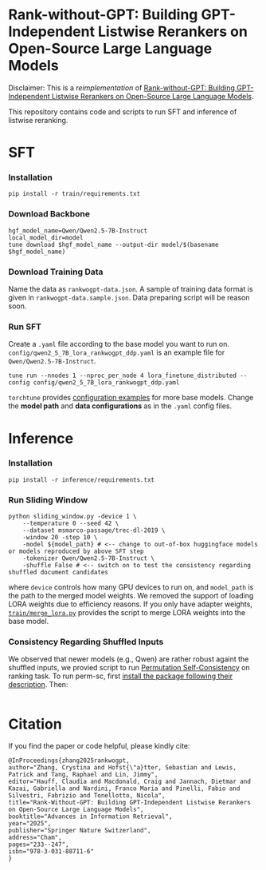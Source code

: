 # Rank-without-GPT: Building GPT-Independent Listwise Rerankers on Open-Source Large Language Models

Disclaimer: This is a *reimplementation* of [Rank-without-GPT: Building GPT-Independent Listwise Rerankers on Open-Source Large Language Models](https://link.springer.com/chapter/10.1007/978-3-031-88711-6_15).

This repository contains code and scripts to run SFT and inference of listwise reranking.


# SFT 

### Installation 
```
pip install -r train/requirements.txt
```

### Download Backbone
```
hgf_model_name=Qwen/Qwen2.5-7B-Instruct
local_model_dir=model
tune download $hgf_model_name --output-dir model/$(basename $hgf_model_name)
```

### Download Training Data
Name the data as `rankwogpt-data.json`. A sample of training data format is given in `rankwogpt-data.sample.json`. 
Data preparing script will be reason soon.


### Run SFT
Create a `.yaml` file according to the base model you want to run on. `config/qwen2_5_7B_lora_rankwogpt_ddp.yaml` is an example file for `Qwen/Qwen2.5-7B-Instruct`.
```
tune run --nnodes 1 --nproc_per_node 4 lora_finetune_distributed --config config/qwen2_5_7B_lora_rankwogpt_ddp.yaml
```
`torchtune` provides [configuration examples](https://github.com/pytorch/torchtune/tree/main/recipes/configs) for more base models.  Change the **model path** and **data configurations** as in the `.yaml` config files. 


# Inference

### Installation 
```
pip install -r inference/requirements.txt
```

### Run Sliding Window
```
python sliding_window.py -device 1 \
    --temperature 0 --seed 42 \
    --dataset msmarco-passage/trec-dl-2019 \
    -window 20 -step 10 \
    -model ${model_path} # <-- change to out-of-box huggingface models or models reproduced by above SFT step 
    -tokenizer Qwen/Qwen2.5-7B-Instruct \
    -shuffle False # <-- switch on to test the consistency regarding shuffled document candidates
```
where `device` controls how many GPU devices to run on,
and `model_path` is the path to the merged model weights.
We removed the support of loading LORA weights due to efficiency reasons.
If you only have adapter weights, [`train/merge_lora.py`](train/merge_lora.py) provides the script to merge LORA weights into the base model.


### Consistency Regarding Shuffled Inputs 
We observed that newer models (e.g., Qwen) are rather robust againt the shuffled inputs,
we provied script to run [Permutation Self-Consistency](https://github.com/castorini/perm-sc) on ranking task.
To run perm-sc, first [install the package following their description](https://github.com/castorini/perm-sc?tab=readme-ov-file#installation).
Then:
```

```


# Citation
If you find the paper or code helpful, please kindly cite: 
```
@InProceedings{zhang2025rankwogpt,
author="Zhang, Crystina and Hofst{\"a}tter, Sebastian and Lewis, Patrick and Tang, Raphael and Lin, Jimmy",
editor="Hauff, Claudia and Macdonald, Craig and Jannach, Dietmar and Kazai, Gabriella and Nardini, Franco Maria and Pinelli, Fabio and Silvestri, Fabrizio and Tonellotto, Nicola",
title="Rank-Without-GPT: Building GPT-Independent Listwise Rerankers on Open-Source Large Language Models",
booktitle="Advances in Information Retrieval",
year="2025",
publisher="Springer Nature Switzerland",
address="Cham",
pages="233--247",
isbn="978-3-031-88711-6"
}
```